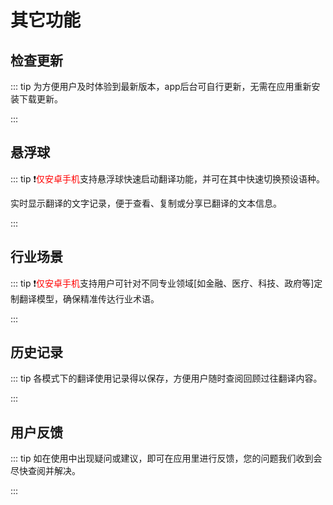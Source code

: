 # 其它功能

## 检查更新

::: tip 为方便用户及时体验到最新版本，app后台可自行更新，无需在应用重新安装下载更新。

:::

## 悬浮球

::: tip ❗️<font style="color: red">仅安卓手机</font>支持悬浮球快速启动翻译功能，并可在其中快速切换预设语种。

实时显示翻译的文字记录，便于查看、复制或分享已翻译的文本信息。

:::

## 行业场景

::: tip ❗️<font style="color: red">仅安卓手机</font>支持用户可针对不同专业领域[如金融、医疗、科技、政府等]定制翻译模型，确保精准传达行业术语。

:::

## 历史记录

::: tip 各模式下的翻译使用记录得以保存，方便用户随时查阅回顾过往翻译内容。

:::

## 用户反馈

::: tip 如在使用中出现疑问或建议，即可在应用里进行反馈，您的问题我们收到会尽快查阅并解决。

:::
